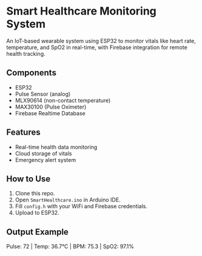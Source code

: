 # Smart Healthcare Monitoring System

An IoT-based wearable system using ESP32 to monitor vitals like heart rate, temperature, and SpO2 in real-time, with Firebase integration for remote health tracking.

## Components
- ESP32
- Pulse Sensor (analog)
- MLX90614 (non-contact temperature)
- MAX30100 (Pulse Oximeter)
- Firebase Realtime Database

## Features
- Real-time health data monitoring
- Cloud storage of vitals
- Emergency alert system

## How to Use
1. Clone this repo.
2. Open `SmartHealthcare.ino` in Arduino IDE.
3. Fill `config.h` with your WiFi and Firebase credentials.
4. Upload to ESP32.

## Output Example
Pulse: 72 | Temp: 36.7°C | BPM: 75.3 | SpO2: 97.1%
